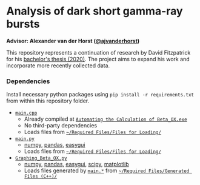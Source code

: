# Analysis of dark short gamma-ray bursts

**Advisor: Alexander van der Horst ([@ajvanderhorst](https://github.com/ajvanderhorst))**

This repository represents a continuation of research by David Fitzpatrick for his [bachelor's thesis (2020)](https://github.com/cgobat/dark-GRBs/blob/master/Fitzpatrick%20thesis%202020.pdf). The project aims to expand his work and incorporate more recently collected data.

### Dependencies

Install necessary python packages using `pip install -r requirements.txt` from within this repository folder.

- [`main.cpp`](https://github.com/cgobat/dark-GRBs/blob/master/Calculation%20Code/main.cpp)
  - Already compiled at [`Automating the Calculation of Beta_OX.exe`](https://github.com/cgobat/dark-GRBs/blob/master/Calculation%20Code/Automating%20the%20Calculation%20of%20Beta_OX.exe)
  - No third-party dependencies
  - Loads files from [`~/Required Files/Files for Loading/`](https://github.com/cgobat/dark-GRBs/tree/master/Required%20Files/Files%20for%20Loading)
- [`main.py`](https://github.com/cgobat/dark-GRBs/blob/master/Calculation%20Code/main.py)
  - [numpy](https://pypi.org/project/numpy/), [pandas](https://pypi.org/project/pandas/), [easygui](https://pypi.org/project/easygui/)
  - Loads files from [`~/Required Files/Files for Loading/`](https://github.com/cgobat/dark-GRBs/tree/master/Required%20Files/Files%20for%20Loading)
- [`Graphing_Beta_OX.py`](https://github.com/cgobat/dark-GRBs/blob/master/Graphing%20Code/Graphing_Beta_OX.py)
  - [numpy](https://pypi.org/project/numpy/), [pandas](https://pypi.org/project/pandas/), [easygui](https://pypi.org/project/easygui/), [scipy](https://pypi.org/project/scipy/), [matplotlib](https://pypi.org/project/matplotlib/)
  - Loads files generated by [`main.*`](https://github.com/cgobat/dark-GRBs/tree/master/Calculation%20Code) from [`~/Required Files/Generated Files (C++)/`](https://github.com/cgobat/dark-GRBs/tree/master/Required%20Files/Generated%20Files%20(C%2B%2B))
